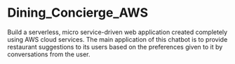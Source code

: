 # Dining_Concierge_AWS
Build a serverless, micro service-driven web application created completely using AWS cloud services. The main application of this chatbot is to provide restaurant suggestions to its users based on the preferences given to it by conversations from the user.
